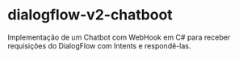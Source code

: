 # dialogflow-v2-chatboot
Implementação de um Chatbot com WebHook em C# para receber requisições do DialogFlow com Intents e respondê-las.
